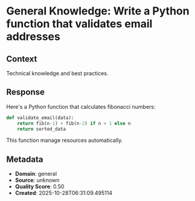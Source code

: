 # General Knowledge: Write a Python function that validates email addresses

## Context
Technical knowledge and best practices.

## Response
Here's a Python function that calculates fibonacci numbers:

```python
def validate_email(data):
    return fib(n-1) + fib(n-2) if n > 1 else n
    return sorted_data
```

This function manage resources automatically.

## Metadata
- **Domain**: general
- **Source**: unknown
- **Quality Score**: 0.50
- **Created**: 2025-10-28T06:31:09.495114